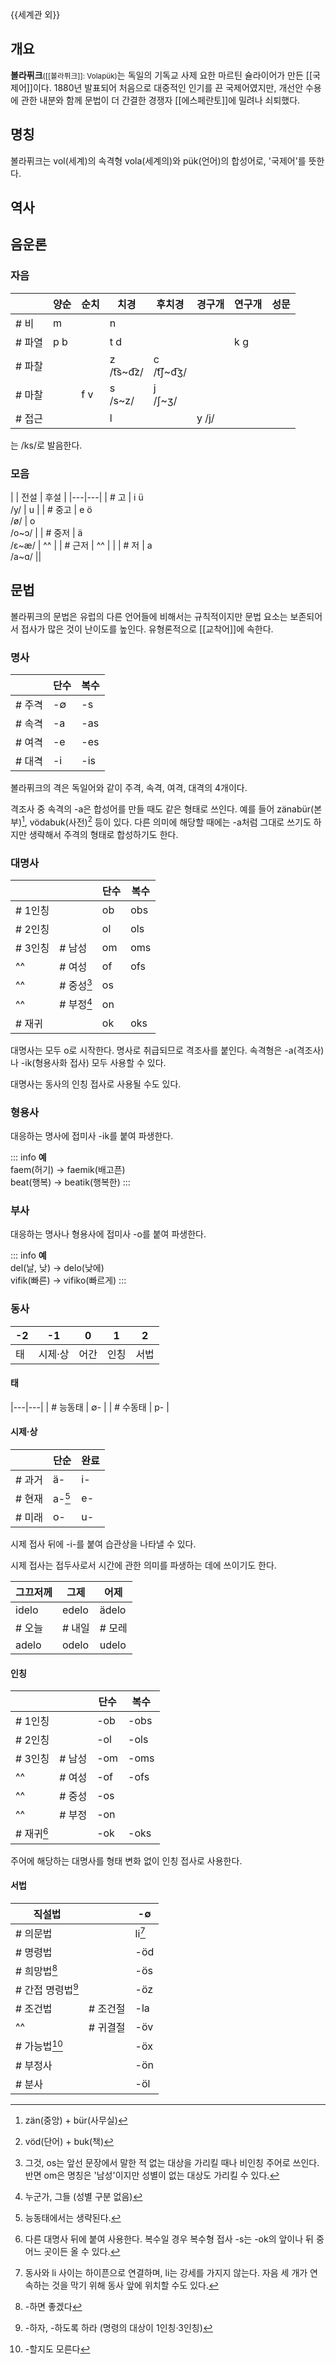 {{세계관 외}}

## 개요
**볼라퓌크**<small>([[볼라퓌크]]: Volapük)</small>는 독일의 기독교 사제 요한 마르틴 슐라이어가 만든 [[국제어]]이다. 
1880년 발표되어 처음으로 대중적인 인기를 끈 국제어였지만, 개선안 수용에 관한 내분와 함께 문법이 더 간결한 경쟁자 [[에스페란토]]에 밀려나 쇠퇴했다.

## 명칭
볼라퓌크는 vol(세계)의 속격형 vola(세계의)와 pük(언어)의 합성어로, '국제어'를 뜻한다.

## 역사

## 음운론
### 자음
|  | 양순 | 순치 | 치경 | 후치경 | 경구개 | 연구개 | 성문 |
|---|---|---|---|---|---|---|---|
| # 비 | m |  | n |  |  |  |  |
| # 파열 | p b |  | t d |  |  | k g |  |
| # 파찰 |  |  | z<br>/t͡s~d͡z/ | c<br>/t͡ʃ~d͡ʒ/ |  |  |  |
| # 마찰 |  | f v | s<br>/s~z/ | j<br>/ʃ~ʒ/ |  |  |  |
| # 접근 |  |  | l |  | y /j/ |  |  |

<x>는 /ks/로 발음한다.

### 모음
|  | 전설 | 후설 |
|---|---|
| # 고 | i ü<br>  /y/ | u |
| # 중고 | e ö<br>  /ø/ | o<br>/o~ɔ/ |
| # 중저 | ä<br>/ɛ~æ/ | ^^ |
| # 근저 | ^^ |  |
| # 저 | a<br>/a~ɑ/ ||

## 문법
볼라퓌크의 문법은 유럽의 다른 언어들에 비해서는 규칙적이지만 
문법 요소는 보존되어서 접사가 많은 것이 난이도를 높인다. 
유형론적으로 [[교착어]]에 속한다.

### 명사
|  | 단수 | 복수 |
|---|---|---|
| # 주격 | -∅ | -s |
| # 속격 | -a | -as |
| # 여격 | -e | -es |
| # 대격 | -i | -is |

볼라퓌크의 격은 독일어와 같이 주격, 속격, 여격, 대격의 4개이다.

격조사 중 속격의 -a은 합성어를 만들 때도 같은 형태로 쓰인다. 예를 들어 zänabür(본부)[^1], vödabuk(사전)[^2] 등이 있다. 
다른 의미에 해당할 때에는 -a처럼 그대로 쓰기도 하지만 생략해서 주격의 형태로 합성하기도 한다.

### 대명사
|  || 단수 | 복수 |
|---|---|---|---|
| # 1인칭 || ob | obs |
| # 2인칭 || ol | ols |
| # 3인칭 | # 남성 | om | oms |
| ^^ | # 여성 | of | ofs |
| ^^ | # 중성[^3] | os ||
| ^^ | # 부정[^4] | on ||
| # 재귀 || ok | oks |

대명사는 모두 o로 시작한다. 명사로 취급되므로 격조사를 붙인다. 속격형은 -a(격조사)나 -ik(형용사화 접사) 모두 사용할 수 있다.

대명사는 동사의 인칭 접사로 사용될 수도 있다.

### 형용사
대응하는 명사에 접미사 -ik를 붙여 파생한다.

::: info
**예**  
faem(허기) → faemik(배고픈)  
beat(행복) → beatik(행복한)
:::

### 부사
대응하는 명사나 형용사에 접미사 -o를 붙여 파생한다.

::: info
**예**  
del(날, 낮) → delo(낮에)  
vifik(빠른) → vifiko(빠르게)
:::

### 동사
| -2 | -1 | 0 | 1 | 2 |
|---|---|---|---|---|
| 태 | 시제·상 | 어간 | 인칭 | 서법 |

#### 태

|---|---|
| # 능동태 | ∅- |
| # 수동태 | p- |

#### 시제·상
|  | 단순 | 완료 |
|---|---|---|
| # 과거 | ä- | i- |
| # 현재 | a-[^5] | e- |
| # 미래 | o- | u- |

시제 접사 뒤에 -i-를 붙여 습관상을 나타낼 수 있다.

시제 접사는 접두사로서 시간에 관한 의미를 파생하는 데에 쓰이기도 한다.

| 그끄저께 | 그제 | 어제 |
|---|---|---|
| idelo | edelo | ädelo |
| # 오늘 | # 내일 | # 모레 |
| adelo | odelo | udelo |

#### 인칭
|  || 단수 | 복수 |
|---|---|---|---|
| # 1인칭 || -ob | -obs |
| # 2인칭 || -ol | -ols |
| # 3인칭 | # 남성 | -om | -oms |
| ^^ | # 여성 | -of | -ofs |
| ^^ | # 중성 | -os ||
| ^^ | # 부정 | -on ||
| # 재귀[^6] || -ok | -oks |

주어에 해당하는 대명사를 형태 변화 없이 인칭 접사로 사용한다.

#### 서법
| 직설법 || -∅ |
|---|---|---|
| # 의문법 || li[^7] |
| # 명령법 || -öd |
| # 희망법[^8] || -ös |
| # 간접 명령법[^9] || -öz |
| # 조건법 | # 조건절 | -la |
| ^^ | # 귀결절 | -öv |
| # 가능법[^10] || -öx |
| # 부정사 || -ön |
| # 분사 || -öl |


[^1]: zän(중앙) + bür(사무실)
[^2]: vöd(단어) + buk(책)
[^3]: 그것, os는 앞선 문장에서 말한 적 없는 대상을 가리킬 때나 비인칭 주어로 쓰인다. 반면 om은 명칭은 '남성'이지만 성별이 없는 대상도 가리킬 수 있다.
[^4]: 누군가, 그들 (성별 구분 없음)
[^5]: 능동태에서는 생략된다.
[^6]: 다른 대명사 뒤에 붙여 사용한다. 복수일 경우 복수형 접사 -s는 -ok의 앞이나 뒤 중 어느 곳이든 올 수 있다.
[^7]: 동사와 li 사이는 하이픈으로 연결하며, li는 강세를 가지지 않는다. 자음 세 개가 연속하는 것을 막기 위해 동사 앞에 위치할 수도 있다.
[^8]: -하면 좋겠다
[^9]: -하자, -하도록 하라 (명령의 대상이 1인칭·3인칭)
[^10]: -할지도 모른다
